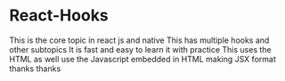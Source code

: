 # React-Hooks
This is the core topic in react js and native
This has multiple hooks and other subtopics
It is fast and easy to learn it with practice
This uses the HTML as well use the Javascript embedded in HTML making JSX format
thanks
thanks
